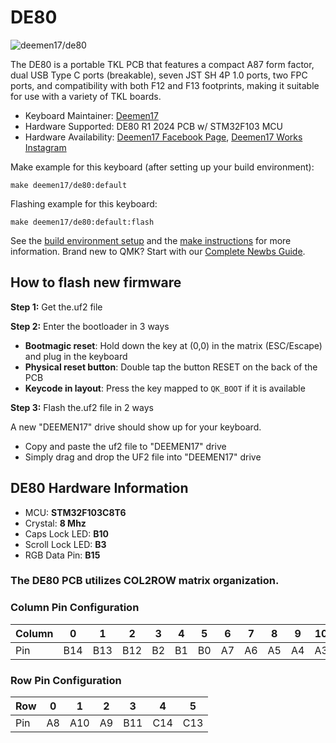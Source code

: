 # DE80

![deemen17/de80](https://i.imgur.com/oZvFM0G.png)

The DE80 is a portable TKL PCB that features a compact A87 form factor, dual USB Type C ports (breakable), seven JST SH 4P 1.0 ports, two FPC ports, and compatibility with both F12 and F13 footprints, making it suitable for use with a variety of TKL boards.

* Keyboard Maintainer: [Deemen17](https://github.com/Deemen17)
* Hardware Supported: DE80 R1 2024 PCB w/ STM32F103 MCU
* Hardware Availability: [Deemen17 Facebook Page](https://www.facebook.com/deemen17/), [Deemen17 Works Instagram](https://www.instagram.com/deemen17.works)

Make example for this keyboard (after setting up your build environment):

    make deemen17/de80:default

Flashing example for this keyboard:

    make deemen17/de80:default:flash

See the [build environment setup](https://docs.qmk.fm/#/getting_started_build_tools) and the [make instructions](https://docs.qmk.fm/#/getting_started_make_guide) for more information. Brand new to QMK? Start with our [Complete Newbs Guide](https://docs.qmk.fm/#/newbs).

## How to flash new firmware

**Step 1:** Get the.uf2 file

**Step 2:** Enter the bootloader in 3 ways

* **Bootmagic reset**: Hold down the key at (0,0) in the matrix (ESC/Escape) and plug in the keyboard
* **Physical reset button**: Double tap the button RESET on the back of the PCB
* **Keycode in layout**: Press the key mapped to `QK_BOOT` if it is available

**Step 3:** Flash the.uf2 file in 2 ways

A new "DEEMEN17" drive should show up for your keyboard.

* Copy and paste the uf2 file to "DEEMEN17" drive
* Simply drag and drop the UF2 file into "DEEMEN17" drive

## DE80 Hardware Information

* MCU: **STM32F103C8T6**
* Crystal: **8 Mhz**
* Caps Lock LED: **B10**
* Scroll Lock LED: **B3**
* RGB Data Pin: **B15**

### The DE80 PCB utilizes COL2ROW matrix organization.

### Column Pin Configuration

| Column | 0 | 1 | 2 | 3 | 4 | 5 | 6 | 7 | 8 | 9 | 10 | 11 | 12 | 13 | 14 | 15 | 16 |
| -------- | ------- | ------- | ------- | ------- | ------- | ------- | ------- | ------- | ------- | ------- | ------- | ------- | ------- | ------- | ------- | ------- | ------- |
| Pin | B14 | B13 | B12 | B2 | B1 | B0 | A7 | A6 | A5 | A4 | A3 | A2 | A1 | A0 | A15 | B7 | B6 |

### Row Pin Configuration

| Row | 0 | 1 | 2 | 3 | 4 | 5 |
| ------- | ------- | ------- | ------- | ------- | ------- | ------- |
| Pin | A8 | A10 | A9 | B11 | C14 | C13 |
